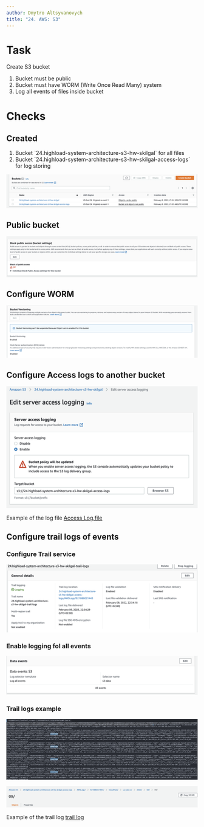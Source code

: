 ```yaml
---
author: Dmytro Altsyvanovych
title: "24. AWS: S3"
---
```


# Task

Create S3 bucket

1.  Bucket must be public
2.  Bucket must have WORM (Write Once Read Many) system
3.  Log all events of files inside bucket

# Checks

## Created

1.  Bucket \`24.highload-system-architecture-s3-hw-skilgal\` for all
    files
2.  Bucket \`24.highload-system-architecture-s3-hw-skilgal-access-logs\`
    for log storing

![buckets](resources/buckets.png)

## Public bucket

![public access conf](resources/bucket-public-access.png)

## Configure WORM

![WORM](resources/bucket-worm-enabled.png)

## Configure Access logs to another bucket

![access log configuration](resources/access-log-conf.png)

Example of the log file [Access
Log.file](resources/2022-02-09-20-13-20-8610AE8671C89CF1.txt)

## Configure trail logs of events

### Configure Trail service

![trail conf](resources/trail-conf.png)

### Enable logging fol all events

![trail log all events](resources/trail-log-all-conf.png)

### Trail logs example

![trail log example](resources/trail-event-log.png)

![trail logs structure](resources/trail-log-structure.png)

Example of the trail log [trail
log](resources/921886021443_CloudTrail_us-west-2_20220209T2015Z_32CQ1IbTDXTcprWY.json)
